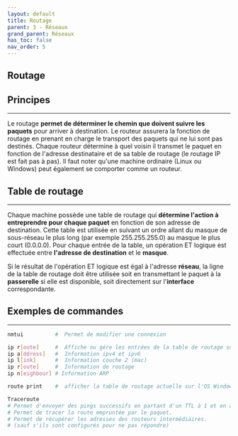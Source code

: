 ```yaml
---
layout: default
title: Routage
parent: 3 - Réseaux
grand_parent: Réseaux
has_toc: false
nav_order: 5
---
```


## Routage

## Principes

---

Le routage **permet de déterminer le chemin que doivent suivre les paquets** pour arriver à destination. Le routeur assurera la fonction de routage en prenant en charge le transport des paquets qui ne lui sont pas destinés. Chaque routeur détermine à quel voisin il transmet le paquet en fonction de l'adresse destinataire et de sa table de routage (le routage IP est fait pas à pas). Il faut noter qu'une machine ordinaire (Linux ou Windows) peut également se comporter comme un routeur.

## Table de routage

---

Chaque machine possède une table de routage qui **détermine l'action à entreprendre pour chaque paquet** en fonction de son adresse de destination. Cette table est utilisée en suivant un ordre allant du masque de sous-réseau le plus long (par exemple 255.255.255.0) au masque le plus court (0.0.0.0). Pour chaque entrée de la table, un opération ET logique est effectuée entre **l'adresse de destination** et le **masque**.

Si le résultat de l'opération ET logique est égal à l'adresse **réseau**, la ligne de la table de routage doit être utilisée soit en transmettant le paquet à la **passerelle** si elle est disponible, soit directement sur l'**interface** correspondante.

## Exemples de commandes

---

```bash
nmtui          #  Permet de modifier une connexion
```

```bash
ip r[oute]     #  Affiche ou gére les entrées de la table de routage sur un OS basé sur Unix ou Linux
ip a[ddress]   #  Information ipv4 et ipv6
ip l[ink]      #  Information couche 2 (mac)
ip r[oute]     #  Information de routage
ip n[eighbour] # Information ARP
```

```bash
route print    #  afficher la table de routage actuelle sur l'OS Windowss
```

```bash
Traceroute
# Permet d'envoyer des pings successifs en partant d'un TTL à 1 et en augmentant de 1 à chaque essai.
# Permet de tracer la route empruntée par le paquet.
# Permet de récupérer les adresses des routeurs intermédiaires.
# (sauf s'ils sont configurés pour ne pas répondre)
```

